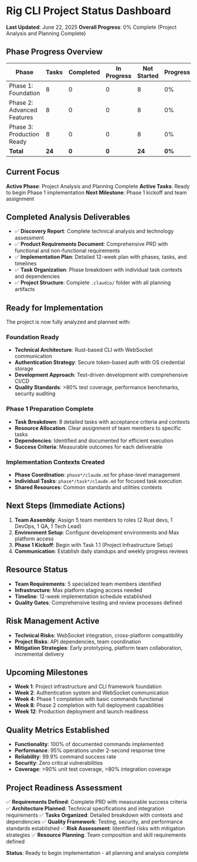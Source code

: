 # Rig CLI Project Status Dashboard

**Last Updated**: June 22, 2025
**Overall Progress**: 0% Complete (Project Analysis and Planning Complete)

## Phase Progress Overview
| Phase | Tasks | Completed | In Progress | Not Started | Progress |
|-------|--------|-----------|-------------|-------------|----------|
| Phase 1: Foundation | 8 | 0 | 0 | 8 | 0% |
| Phase 2: Advanced Features | 8 | 0 | 0 | 8 | 0% |
| Phase 3: Production Ready | 8 | 0 | 0 | 8 | 0% |
| **Total** | **24** | **0** | **0** | **24** | **0%** |

## Current Focus
**Active Phase**: Project Analysis and Planning Complete
**Active Tasks**: Ready to begin Phase 1 implementation
**Next Milestone**: Phase 1 kickoff and team assignment

## Completed Analysis Deliverables
- ✅ **Discovery Report**: Complete technical analysis and technology assessment
- ✅ **Product Requirements Document**: Comprehensive PRD with functional and non-functional requirements
- ✅ **Implementation Plan**: Detailed 12-week plan with phases, tasks, and timelines
- ✅ **Task Organization**: Phase breakdown with individual task contexts and dependencies
- ✅ **Project Structure**: Complete `.claudio/` folder with all planning artifacts

## Ready for Implementation
The project is now fully analyzed and planned with:

### Foundation Ready
- **Technical Architecture**: Rust-based CLI with WebSocket communication
- **Authentication Strategy**: Secure token-based auth with OS credential storage
- **Development Approach**: Test-driven development with comprehensive CI/CD
- **Quality Standards**: >80% test coverage, performance benchmarks, security auditing

### Phase 1 Preparation Complete
- **Task Breakdown**: 8 detailed tasks with acceptance criteria and contexts
- **Resource Allocation**: Clear assignment of team members to specific tasks
- **Dependencies**: Identified and documented for efficient execution
- **Success Criteria**: Measurable outcomes for each deliverable

### Implementation Contexts Created
- **Phase Coordination**: `phase*/claude.md` for phase-level management
- **Individual Tasks**: `phase*/task*/claude.md` for focused task execution
- **Shared Resources**: Common standards and utilities contexts

## Next Steps (Immediate Actions)
1. **Team Assembly**: Assign 5 team members to roles (2 Rust devs, 1 DevOps, 1 QA, 1 Tech Lead)
2. **Environment Setup**: Configure development environments and Max platform access
3. **Phase 1 Kickoff**: Begin with Task 1.1 (Project Infrastructure Setup)
4. **Communication**: Establish daily standups and weekly progress reviews

## Resource Status
- **Team Requirements**: 5 specialized team members identified
- **Infrastructure**: Max platform staging access needed
- **Timeline**: 12-week implementation schedule established
- **Quality Gates**: Comprehensive testing and review processes defined

## Risk Management Active
- **Technical Risks**: WebSocket integration, cross-platform compatibility
- **Project Risks**: API dependencies, team coordination
- **Mitigation Strategies**: Early prototyping, platform team collaboration, incremental delivery

## Upcoming Milestones
- **Week 1**: Project infrastructure and CLI framework foundation
- **Week 2**: Authentication system and WebSocket communication
- **Week 4**: Phase 1 completion with basic commands functional
- **Week 8**: Phase 2 completion with full deployment capabilities
- **Week 12**: Production deployment and launch readiness

## Quality Metrics Established
- **Functionality**: 100% of documented commands implemented
- **Performance**: 95% operations under 2-second response time
- **Reliability**: 99.9% command success rate
- **Security**: Zero critical vulnerabilities
- **Coverage**: >90% unit test coverage, >80% integration coverage

## Project Readiness Assessment
✅ **Requirements Defined**: Complete PRD with measurable success criteria
✅ **Architecture Planned**: Technical specifications and integration requirements
✅ **Tasks Organized**: Detailed breakdown with contexts and dependencies
✅ **Quality Framework**: Testing, security, and performance standards established
✅ **Risk Assessment**: Identified risks with mitigation strategies
✅ **Resource Planning**: Team composition and skill requirements defined

**Status**: Ready to begin implementation - all planning and analysis complete